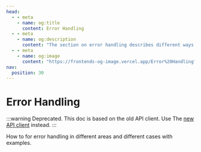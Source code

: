 ```yaml
---
head:
  - - meta
    - name: og:title
      content: Error Handling
  - - meta
    - name: og:description
      content: "The section on error handling describes different ways of handling errors in different cases."
  - - meta
    - name: og:image
      content: "https://frontends-og-image.vercel.app/Error%20Handling?fontSize=150px"
nav:
  position: 30
---
```


# Error Handling

:::warning
Deprecated. This doc is based on the old API client. Use The [new API client](../packages/api-client) instead.
:::

How to for error handling in different areas and different cases with examples.

<PageRef page="./error-handling/api-client-error-handling.html" title="API Client" sub="Example how to handle API errors with the API Client" />
